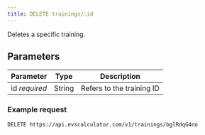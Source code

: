 ```yaml
---
title: DELETE trainings/:id
---
```


Deletes a specific training.

## Parameters

Parameter			| Type      | Description
---- | ---- | ---- 
id _required_		| String	| Refers to the training ID

### Example request

`DELETE https://api.evscalculator.com/v1/trainings/bglRdqG4no`